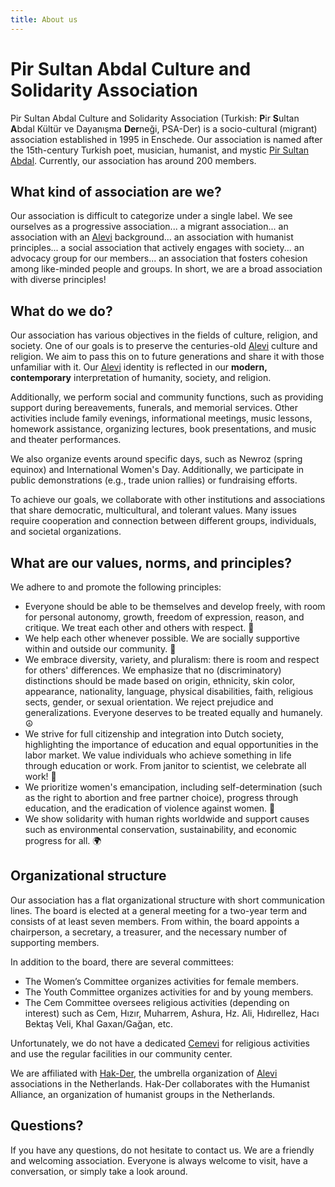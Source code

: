 ```yaml
---
title: About us
---
```


# Pir Sultan Abdal Culture and Solidarity Association

Pir Sultan Abdal Culture and Solidarity Association (Turkish: **P**ir **S**ultan **A**bdal Kültür ve Dayanışma **Der**neği, PSA-Der) is a socio-cultural (migrant) association established in 1995 in Enschede. Our association is named after the 15th-century Turkish poet, musician, humanist, and mystic [Pir Sultan Abdal](https://en.wikipedia.org/wiki/Pir_Sultan_Abdal). Currently, our association has around 200 members.

## What kind of association are we?

Our association is difficult to categorize under a single label. We see ourselves as a progressive association... a migrant association... an association with an [Alevi](https://en.wikipedia.org/wiki/Alevism) background... an association with humanist principles... a social association that actively engages with society... an advocacy group for our members... an association that fosters cohesion among like-minded people and groups. In short, we are a broad association with diverse principles!

## What do we do?

Our association has various objectives in the fields of culture, religion, and society. One of our goals is to preserve the centuries-old [Alevi](https://en.wikipedia.org/wiki/Alevism) culture and religion. We aim to pass this on to future generations and share it with those unfamiliar with it. Our [Alevi](https://en.wikipedia.org/wiki/Alevism) identity is reflected in our **modern, contemporary** interpretation of humanity, society, and religion.

Additionally, we perform social and community functions, such as providing support during bereavements, funerals, and memorial services. Other activities include family evenings, informational meetings, music lessons, homework assistance, organizing lectures, book presentations, and music and theater performances.

We also organize events around specific days, such as Newroz (spring equinox) and International Women's Day. Additionally, we participate in public demonstrations (e.g., trade union rallies) or fundraising efforts.

To achieve our goals, we collaborate with other institutions and associations that share democratic, multicultural, and tolerant values. Many issues require cooperation and connection between different groups, individuals, and societal organizations.

## What are our values, norms, and principles?

We adhere to and promote the following principles:

- Everyone should be able to be themselves and develop freely, with room for personal autonomy, growth, freedom of expression, reason, and critique. We treat each other and others with respect. 🐣
- We help each other whenever possible. We are socially supportive within and outside our community. 👫
- We embrace diversity, variety, and pluralism: there is room and respect for others' differences. We emphasize that no (discriminatory) distinctions should be made based on origin, ethnicity, skin color, appearance, nationality, language, physical disabilities, faith, religious sects, gender, or sexual orientation. We reject prejudice and generalizations. Everyone deserves to be treated equally and humanely. ☮
- We strive for full citizenship and integration into Dutch society, highlighting the importance of education and equal opportunities in the labor market. We value individuals who achieve something in life through education or work. From janitor to scientist, we celebrate all work! 👷
- We prioritize women's emancipation, including self-determination (such as the right to abortion and free partner choice), progress through education, and the eradication of violence against women. 👩
- We show solidarity with human rights worldwide and support causes such as environmental conservation, sustainability, and economic progress for all. 🌍

## Organizational structure

Our association has a flat organizational structure with short communication lines. The board is elected at a general meeting for a two-year term and consists of at least seven members. From within, the board appoints a chairperson, a secretary, a treasurer, and the necessary number of supporting members.

In addition to the board, there are several committees:
- The Women’s Committee organizes activities for female members.
- The Youth Committee organizes activities for and by young members.
- The Cem Committee oversees religious activities (depending on interest) such as Cem, Hızır, Muharrem, Ashura, Hz. Ali, Hıdırellez, Hacı Bektaş Veli, Khal Gaxan/Gağan, etc.

Unfortunately, we do not have a dedicated [Cemevi](https://en.wikipedia.org/wiki/Cemevi) for religious activities and use the regular facilities in our community center.

We are affiliated with [Hak-Der](https://hakder.nl), the umbrella organization of [Alevi](https://en.wikipedia.org/wiki/Alevism) associations in the Netherlands. Hak-Der collaborates with the Humanist Alliance, an organization of humanist groups in the Netherlands.

## Questions?

If you have any questions, do not hesitate to contact us. We are a friendly and welcoming association. Everyone is always welcome to visit, have a conversation, or simply take a look around.
